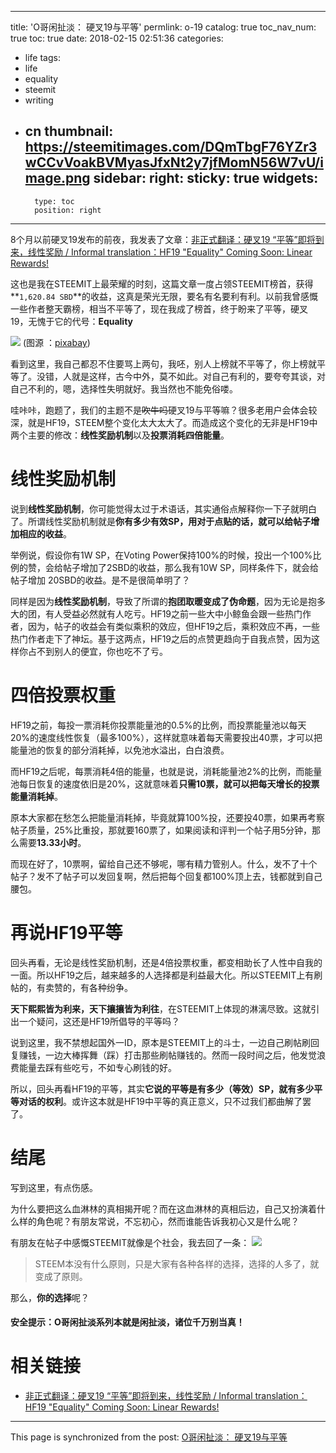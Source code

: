 
---
title: 'O哥闲扯淡： 硬叉19与平等'
permlink: o-19
catalog: true
toc_nav_num: true
toc: true
date: 2018-02-15 02:51:36
categories:
- life
tags:
- life
- equality
- steemit
- writing
- cn
thumbnail: https://steemitimages.com/DQmTbgF76YZr3wCCvVoakBVMyasJfxNt2y7jfMomN56W7vU/image.png
sidebar:
    right:
        sticky: true
widgets:
    -
        type: toc
        position: right
---


8个月以前硬叉19发布的前夜，我发表了文章：[非正式翻译：硬叉19 “平等”即将到来，线性奖励 / Informal translation：HF19 "Equality" Coming Soon: Linear Rewards!](https://steemit.com/steemit/@oflyhigh/19-informal-translation-hf19-equality-coming-soon-linear-rewards)

这也是我在STEEMIT上最荣耀的时刻，这篇文章一度占领STEEMIT榜首，获得**`1,620.84 SBD`**的收益，这真是荣光无限，要名有名要利有利。以前我曾感慨一些作者整天霸榜，相当不平等了，现在我成了榜首，终于盼来了平等，硬叉19，无愧于它的代号：**Equality**


![](https://steemitimages.com/DQmTbgF76YZr3wCCvVoakBVMyasJfxNt2y7jfMomN56W7vU/image.png)
(图源 ：[pixabay](https://pixabay.com))

看到这里，我自己都忍不住要骂上两句，我呸，别人上榜就不平等了，你上榜就平等了。没错，人就是这样，古今中外，莫不如此。对自己有利的，要夸夸其谈，对自己不利的，嗯，选择性失明就好。我当然也不能免俗喽。

哇咔咔，跑题了，我们的主题不是~~吹牛吗~~硬叉19与平等嘛？很多老用户会体会较深，就是HF19，STEEM整个变化太大太大了。而造成这个变化的无非是HF19中两个主要的修改：**线性奖励机制**以及**投票消耗四倍能量**。

# 线性奖励机制

说到**线性奖励机制**，你可能觉得太过于术语话，其实通俗点解释你一下子就明白了。所谓线性奖励机制就是**你有多少有效SP，用对于点贴的话，就可以给帖子增加相应的收益**。

举例说，假设你有1W SP，在Voting Power保持100%的时候，投出一个100%比例的赞，会给帖子增加了2SBD的收益，那么我有10W SP，同样条件下，就会给帖子增加 20SBD的收益。是不是很简单明了？

同样是因为**线性奖励机制**，导致了所谓的**抱团取暖变成了伪命题**，因为无论是抱多大的团，有人受益必然就有人吃亏。HF19之前一些大中小鲸鱼会跟一些热门作者，因为，帖子的收益会有类似乘积的效应，但HF19之后，乘积效应不再，一些热门作者走下了神坛。基于这两点，HF19之后的点赞更趋向于自我点赞，因为这样你占不到别人的便宜，你也吃不了亏。


# 四倍投票权重

HF19之前，每投一票消耗你投票能量池的0.5%的比例，而投票能量池以每天20%的速度线性恢复（最多100%），这样就意味着每天需要投出40票，才可以把能量池的恢复的部分消耗掉，以免池水溢出，白白浪费。

而HF19之后呢，每票消耗4倍的能量，也就是说，消耗能量池2%的比例，而能量池每日恢复的速度依旧是20%，这就意味着**只需10票，就可以把每天增长的投票能量消耗掉**。

原本大家都在愁怎么把能量消耗掉，毕竟就算100%投，还要投40票，如果再考察帖子质量，25%比重投，那就要160票了，如果阅读和评判一个帖子用5分钟，那么需要**13.33小时**。

而现在好了，10票啊，留给自己还不够呢，哪有精力管别人。什么，发不了十个帖子？发不了帖子可以发回复啊，然后把每个回复都100%顶上去，钱都就到自己腰包。

# 再说HF19平等

回头再看，无论是线性奖励机制，还是4倍投票权重，都变相助长了人性中自我的一面。所以HF19之后，越来越多的人选择都是利益最大化。所以STEEMIT上有刷帖的，有卖赞的，有各种纷争。

**天下熙熙皆为利来，天下攘攘皆为利往**，在STEEMIT上体现的淋漓尽致。这就引出一个疑问，这还是HF19所倡导的平等吗？

说到这里，我不禁想起国外一ID，原本是STEEMIT上的斗士，一边自己刷帖刷回复赚钱，一边大棒挥舞（踩）打击那些刷帖赚钱的。然而一段时间之后，他发觉浪费能量去踩有些吃亏，不如专心刷钱的好。

所以，回头再看HF19的平等，其实**它说的平等是有多少（等效）SP，就有多少平等对话的权利**。或许这本就是HF19中平等的真正意义，只不过我们都曲解了罢了。

# 结尾

写到这里，有点伤感。

为什么要把这么血淋林的真相揭开呢？而在这血淋林的真相后边，自己又扮演着什么样的角色呢？有朋友常说，不忘初心，然而谁能告诉我初心又是什么呢？

有朋友在帖子中感慨STEEMIT就像是个社会，我去回了一条：
![](https://steemitimages.com/DQmdPskyyQqgsS2oEDdr7d7tooRkajgKXDQh4epKdW81ypQ/image.png)

>STEEM本没有什么原则，只是大家有各种各样的选择，选择的人多了，就变成了原则。

那么，**你的选择**呢？

#### 安全提示：O哥闲扯淡系列本就是闲扯淡，诸位千万别当真！

# 相关链接

* [非正式翻译：硬叉19 “平等”即将到来，线性奖励 / Informal translation：HF19 "Equality" Coming Soon: Linear Rewards!](https://steemit.com/steemit/@oflyhigh/19-informal-translation-hf19-equality-coming-soon-linear-rewards)

- - -

This page is synchronized from the post: [O哥闲扯淡： 硬叉19与平等](https://steemit.com/@oflyhigh/o-19)
